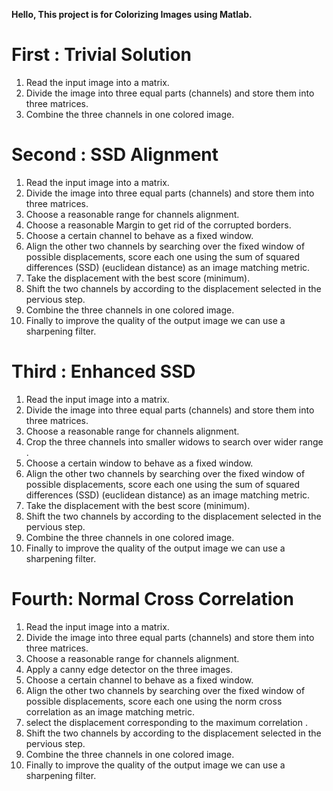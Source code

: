 **Hello, This project is for Colorizing Images using Matlab.**

# First : Trivial Solution
1. Read the input image into a matrix.
2. Divide the image into three equal parts (channels) and store them  into three matrices.
3. Combine the three channels in one colored image.

# Second : SSD Alignment
1. Read the input image into a matrix.
2. Divide the image into three equal parts (channels) and store them  into three matrices.
3. Choose a reasonable range for channels alignment.
4. Choose a reasonable Margin to get rid of the corrupted borders.
5. Choose a certain channel to behave as a fixed window.
6. Align the other two channels by searching over the fixed window of possible displacements, score each one using the sum of squared differences (SSD) (euclidean distance) as an  image matching metric.
7. Take the displacement with the best score (minimum).
8. Shift the two channels by according to the displacement selected in the pervious step.
9. Combine the three channels in one colored image.
10. Finally to improve the quality of the output image we can use a sharpening filter.

# Third : Enhanced SSD
1. Read the input image into a matrix.
2. Divide the image into three equal parts (channels) and store them  into three matrices.
3. Choose a reasonable range for channels alignment.
4. Crop the three channels into smaller widows to search over wider range .
5. Choose a certain window to behave as a fixed window.
6. Align the other two channels by searching over the fixed window of possible displacements, score each one using the sum of squared differences (SSD) (euclidean distance) as an image matching metric.
7. Take the displacement with the best score (minimum).
8. Shift the two channels by according to the displacement selected in the pervious step.
9. Combine the three channels in one colored image.
10. Finally to improve the quality of the output image we can use a sharpening filter.

# Fourth: Normal Cross Correlation
1. Read the input image into a matrix.
2. Divide the image into three equal parts (channels) and store them  into three matrices.
3. Choose a reasonable range for channels alignment.
4. Apply a canny edge detector on the three images.
5. Choose a certain channel to behave as a fixed window.
6. Align the other two channels by searching over the fixed window of possible displacements, score each one using the norm cross correlation as an  image matching metric.
7. select the displacement corresponding to the maximum correlation .
8. Shift the two channels by according to the displacement selected in the pervious step.
9. Combine the three channels in one colored image.
10. Finally to improve the quality of the output image we can use a sharpening filter.
